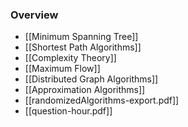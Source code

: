 ### Overview
+ [[Minimum Spanning Tree]]
+ [[Shortest Path Algorithms]]
+ [[Complexity Theory]]
+ [[Maximum Flow]]
+ [[Distributed Graph Algorithms]]
+ [[Approximation Algorithms]]
+ [[randomizedAlgorithms-export.pdf]]
+ [[question-hour.pdf]]